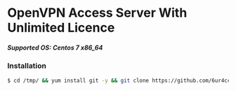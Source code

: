 # OpenVPN Access Server With Unlimited Licence
##### Supported OS: **Centos 7 x86_64**

### Installation

```sh
$ cd /tmp/ && yum install git -y && git clone https://github.com/6ur4cc/OpenVPN-AS-Unlimited && cd OpenVPN-AS-Unlimited/ && sed -i -e 's/\r$//' centos7.sh && chmod 755 centos7.sh && ./centos7.sh
```
